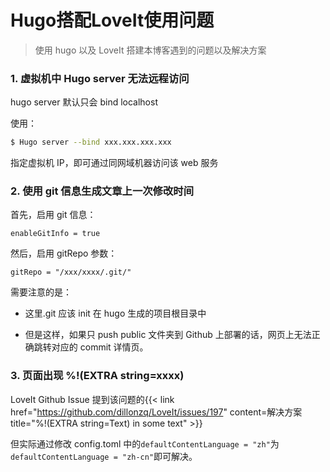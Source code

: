# Hugo搭配LoveIt使用问题


>使用 hugo 以及 LoveIt 搭建本博客遇到的问题以及解决方案

<!--more-->

### 1. 虚拟机中 Hugo server 无法远程访问

hugo server 默认只会 bind localhost

使用：

```bash
$ Hugo server --bind xxx.xxx.xxx.xxx
```

指定虚拟机 IP，即可通过同网域机器访问该 web 服务

### 2. 使用 git 信息生成文章上一次修改时间

首先，启用 git 信息：

```
enableGitInfo = true
```

然后，启用 gitRepo 参数：

```
gitRepo = "/xxx/xxxx/.git/"
```

需要注意的是：

- 这里.git 应该 init 在 hugo 生成的项目根目录中

- 但是这样，如果只 push public 文件夹到 Github 上部署的话，网页上无法正确跳转对应的 commit 详情页。

### 3. 页面出现 %!(EXTRA string=xxxx)

LoveIt Github Issue 提到该问题的{{< link href="https://github.com/dillonzq/LoveIt/issues/197" content=解决方案 title="%!(EXTRA string=Text) in some text" >}}

但实际通过修改 config.toml 中的`defaultContentLanguage = "zh"`为`defaultContentLanguage = "zh-cn"`即可解决。
